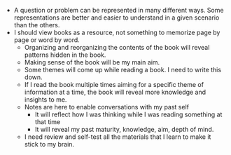 - A question or problem can be represented in many different ways. Some representations are better and easier to understand in a given scenario than the others.
- I should view books as a resource, not something to memorize page by page or word by word.
	- Organizing and reorganizing the contents of the book will reveal patterns hidden in the book.
	- Making sense of the book will be my main aim.
	- Some themes will come up while reading a book. I need to write this down.
	- If I read the book multiple times aiming for a specific theme of information at a time, the book will reveal more knowledge and insights to me.
	- Notes are here to enable conversations with my past self
		- It will reflect how I was thinking while I was reading something at that time
		- It will reveal my past maturity, knowledge, aim, depth of mind.
	- I need review and self-test all the materials that I learn to make it stick to my brain.